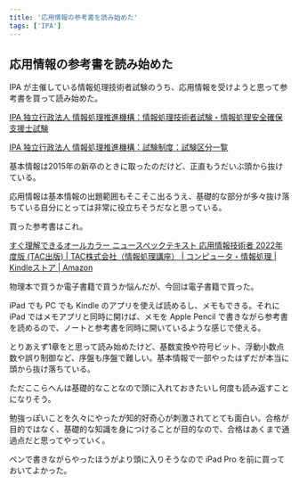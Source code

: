 ```yaml
---
title: '応用情報の参考書を読み始めた'
tags: ['IPA']
---
```


## 応用情報の参考書を読み始めた

IPA が主催している情報処理技術者試験のうち、応用情報を受けようと思って参考書を買って読み始めた。

[IPA 独立行政法人 情報処理推進機構：情報処理技術者試験・情報処理安全確保支援士試験](https://www.jitec.ipa.go.jp/)

[IPA 独立行政法人 情報処理推進機構：試験制度：試験区分一覧](https://www.jitec.ipa.go.jp/1_11seido/seido_gaiyo.html)

基本情報は2015年の新卒のときに取ったのだけど、正直もうだいぶ頭から抜けている。

応用情報は基本情報の出題範囲もそこそこ出るうえ、基礎的な部分が多々抜け落ちている自分にとっては非常に役立ちそうだなと思っている。

買った参考書はこれ。

[すぐ理解できるオールカラー ニュースペックテキスト 応用情報技術者 2022年度版 \(TAC出版\) \| TAC株式会社（情報処理講座） \| コンピュータ・情報処理 \| Kindleストア \| Amazon](https://www.amazon.co.jp/gp/product/B09P83G2DW/ref=ppx_yo_dt_b_d_asin_title_o07?ie=UTF8&psc=1)

物理本で買うか電子書籍で買うか悩んだが、今回は電子書籍で買った。

iPad でも PC でも Kindle のアプリを使えば読めるし、メモもできる。それに iPad ではメモアプリと同時に開けば、メモを Apple Pencil で書きながら参考書を読めるので、ノートと参考書を同時に開いているような感じで使える。

とりあえず1章をと思って読み始めたけど、基数変換や符号ビット、浮動小数点数や誤り制御など、序盤も序盤で難しい。基本情報で一部やったはずだが本当に頭から抜け落ちている。

ただここらへんは基礎的なことなので頭に入れておきたいし何度も読み返すことになりそう。

勉強っぽいことを久々にやったが知的好奇心が刺激されてとても面白い。合格が目的ではなく、基礎的な知識を身につけることが目的なので、合格はあくまで通過点だと思ってやっていく。

ペンで書きながらやったほうがより頭に入りそうなので iPad Pro を前に買っておいてよかった。
